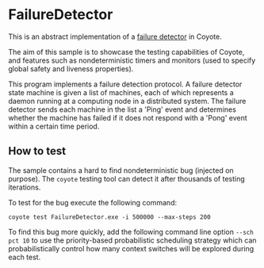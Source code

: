 FailureDetector
===============
This is an abstract implementation of a [failure detector](https://en.wikipedia.org/wiki/Failure_detector) in Coyote.

The aim of this sample is to showcase the testing capabilities of Coyote, and features such as nondeterministic timers and monitors (used to specify global safety and liveness properties).

This program implements a failure detection protocol. A failure detector state
machine is given a list of machines, each of which represents a daemon running
at a computing node in a distributed system. The failure detector sends each
machine in the list a 'Ping' event and determines whether the machine has failed if it does not respond with a 'Pong' event within a certain time period.

## How to test

The sample contains a hard to find nondeterministic bug (injected on purpose).
The `coyote` testing tool can detect it after thousands of testing iterations.

To test for the bug execute the following command:
```
coyote test FailureDetector.exe -i 500000 --max-steps 200
```
To find this bug more quickly, add the following command line option `--sch pct 10`
to use the priority-based probabilistic scheduling strategy which can probabilistically
control how many context switches will be explored during each test.
